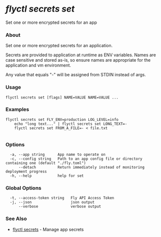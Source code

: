 # _flyctl secrets set_

Set one or more encrypted secrets for an app

### About

Set one or more encrypted secrets for an application.

Secrets are provided to application at runtime as ENV variables. Names are
case sensitive and stored as-is, so ensure names are appropriate for
the application and vm environment.

Any value that equals "-" will be assigned from STDIN instead of args.

### Usage
~~~
flyctl secrets set [flags] NAME=VALUE NAME=VALUE ...
~~~

### Examples

~~~
flyctl secrets set FLY_ENV=production LOG_LEVEL=info
	echo "long text..." | flyctl secrets set LONG_TEXT=-
	flyctl secrets set FROM_A_FILE=- < file.txt
	
~~~

### Options

~~~
  -a, --app string      App name to operate on
  -c, --config string   Path to an app config file or directory containing one (default "./fly.toml")
      --detach          Return immediately instead of monitoring deployment progress
  -h, --help            help for set
~~~

### Global Options

~~~
  -t, --access-token string   Fly API Access Token
  -j, --json                  json output
      --verbose               verbose output
~~~

### See Also

* [flyctl secrets](/docs/flyctl/secrets/)	 - Manage app secrets

